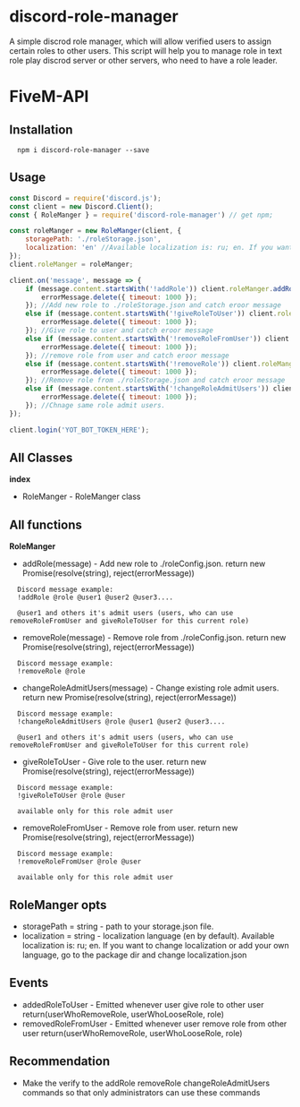 # discord-role-manager
A simple discrod role manager, which will allow verified users to assign certain roles to other users.
This script will help you to manage role in text role play discrod server or other servers, who need to have a role leader.

# FiveM-API
## Installation 
```
  npm i discord-role-manager --save
```

## Usage
```js
const Discord = require('discord.js');
const client = new Discord.Client();
const { RoleManger } = require('discord-role-manager') // get npm;

const roleManger = new RoleManger(client, {
	storagePath: './roleStorage.json',
	localization: 'en' //Available localization is: ru; en. If you want to change localization or add your own language, go to the package dir and change localization.json
});
client.roleManger = roleManger;

client.on('message', message => {
	if (message.content.startsWith('!addRole')) client.roleManger.addRole(message).catch(errorMessage => {
		errorMessage.delete({ timeout: 1000 });
	}); //Add new role to ./roleStorage.json and catch eroor message
	else if (message.content.startsWith('!giveRoleToUser')) client.roleManger.giveRoleToUser(message).catch(errorMessage => {
		errorMessage.delete({ timeout: 1000 });
	}); //Give role to user and catch eroor message
	else if (message.content.startsWith('!removeRoleFromUser')) client.roleManger.removeRoleFromUser(message).catch(errorMessage => {
		errorMessage.delete({ timeout: 1000 });
	}); //remove role from user and catch eroor message
	else if (message.content.startsWith('!removeRole')) client.roleManger.removeRole(message).catch(errorMessage => {
		errorMessage.delete({ timeout: 1000 });
	}); //Remove role from ./roleStorage.json and catch eroor message
	else if (message.content.startsWith('!changeRoleAdmitUsers')) client.roleManger.changeRoleAdmitUsers(message).catch(errorMessage => {
		errorMessage.delete({ timeout: 1000 });
	}); //Chnage same role admit users.
});

client.login('YOT_BOT_TOKEN_HERE');
```

## All Classes
  **index**
  - RoleManger - RoleManger class
  
 ## All functions
  **RoleManger**
  - addRole(message) - Add new role to ./roleConfig.json. return new Promise(resolve(string), reject(errorMessage))
  ```
    Discord message example:
    !addRole @role @user1 @user2 @user3....
    
    @user1 and others it's admit users (users, who can use removeRoleFromUser and giveRoleToUser for this current role)
  ```
  - removeRole(message) - Remove role from ./roleConfig.json. return new Promise(resolve(string), reject(errorMessage))
  ```
    Discord message example:
    !removeRole @role
  ```
  - changeRoleAdmitUsers(message) - Change existing role admit users. return new Promise(resolve(string), reject(errorMessage))
  ```
    Discord message example:
    !changeRoleAdmitUsers @role @user1 @user2 @user3....
    
    @user1 and others it's admit users (users, who can use removeRoleFromUser and giveRoleToUser for this current role)
  ```
  - giveRoleToUser - Give role to the user. return new Promise(resolve(string), reject(errorMessage))
  ```
    Discord message example:
    !giveRoleToUser @role @user
    
    available only for this role admit user
  ```
  - removeRoleFromUser - Remove role from user. return new Promise(resolve(string), reject(errorMessage))
  ```
    Discord message example:
    !removeRoleFromUser @role @user
    
    available only for this role admit user
  ```
  
## RoleManger opts
  - storagePath = string - path to your storage.json file.
  - localization = string - localization language (en by default). Available localization is: ru; en. If you want to change localization or add your own language, go to the package dir and change localization.json
 
## Events
  - addedRoleToUser -  Emitted whenever user give role to other user return(userWhoRemoveRole, userWhoLooseRole, role)
  - removedRoleFromUser - Emitted whenever user remove role from other user return(userWhoRemoveRole, userWhoLooseRole, role)

## Recommendation
  - Make the verify to the addRole removeRole changeRoleAdmitUsers commands so that only administrators can use these commands